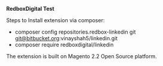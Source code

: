 **RedboxDigital Test**

Steps to Install extension via composer:
* composer config repositories.redbox-linkedin git git@bitbucket.org:vinayshah5/linkedin.git
* composer require redboxdigital/linkedin

The extension is built on Magento 2.2 Open Source platform.